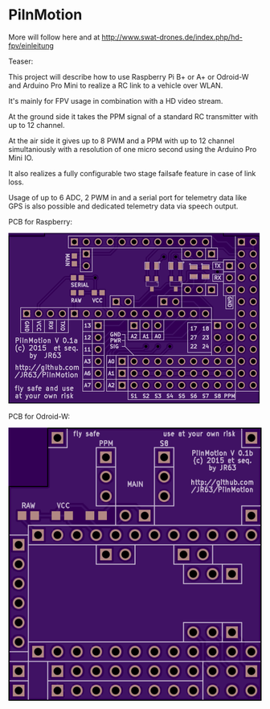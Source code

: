 PiInMotion
==========

More will follow here and at http://www.swat-drones.de/index.php/hd-fpv/einleitung


Teaser:

This project will describe how to use Raspberry Pi B+ or A+ or Odroid-W and Arduino Pro Mini to realize a RC link to a vehicle over WLAN.

It's mainly for FPV usage in combination with a HD video stream.

At the ground side it takes the PPM signal of a standard RC transmitter with up to 12 channel.

At the air side it gives up to 8 PWM and a PPM with up to 12 channel simultaniously with a resolution of one micro second using the Arduino Pro Mini IO.

It also realizes a fully configurable two stage failsafe feature in case of link loss.

Usage of up to 6 ADC, 2 PWM in and a serial port for telemetry data like GPS is also possible and dedicated telemetry data via speech output.


PCB for Raspberry:

![for Raspberry](https://github.com/JR63/PiInMotion/blob/master/doc/pic/OSHParkBoardTopRaspberry.png)


PCB for Odroid-W:

![for Odroid-W](https://github.com/JR63/PiInMotion/blob/master/doc/pic/OSHParkBoardTopOdroidW.png)
